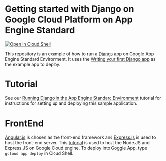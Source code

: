 # Getting started with Django on Google Cloud Platform on App Engine Standard

[![Open in Cloud Shell][shell_img]][shell_link]

[shell_img]: http://gstatic.com/cloudssh/images/open-btn.png
[shell_link]: https://console.cloud.google.com/cloudshell/open?git_repo=https://github.com/GoogleCloudPlatform/python-docs-samples&page=editor&open_in_editor=appengine/standard_python37/django/README.md

This repository is an example of how to run a [Django](https://www.djangoproject.com/) 
app on Google App Engine Standard Environment. It uses the 
[Writing your first Django app](https://docs.djangoproject.com/en/2.1/intro/tutorial01/) as the 
example app to deploy.


# Tutorial
See our [Running Django in the App Engine Standard Environment](https://cloud.google.com/python/django/appengine) tutorial for instructions for setting up and deploying this sample application.

# FrontEnd
[Angular.js](https://angularjs.org/) is chosen as the front-end framework and [Express.js](https://expressjs.com/) is used to host the front-end server. This [tutorial](https://cloud.google.com/community/tutorials/run-expressjs-on-google-app-engine) is used to host the Node.JS and Express.JS on Google Cloud engine. To deploy into Goggle App, type `gcloud app deploy` in Cloud Shell.






